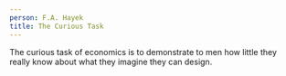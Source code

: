 ```yaml
---
person: F.A. Hayek
title: The Curious Task
---
```


The curious task of economics is to demonstrate to men how little they really know about what they imagine they can design.
